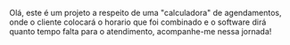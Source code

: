 Olá, este é um projeto a respeito de uma "calculadora" de agendamentos, onde o cliente colocará o horario que foi combinado e o software dirá quanto tempo falta para o atendimento, acompanhe-me nessa jornada!